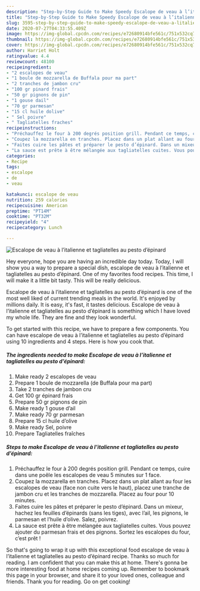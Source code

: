 ```yaml
---
description: "Step-by-Step Guide to Make Speedy Escalope de veau à l’italienne et tagliatelles au pesto d’épinard"
title: "Step-by-Step Guide to Make Speedy Escalope de veau à l’italienne et tagliatelles au pesto d’épinard"
slug: 3595-step-by-step-guide-to-make-speedy-escalope-de-veau-a-litalienne-et-tagliatelles-au-pesto-depinard
date: 2020-07-27T04:33:55.409Z
image: https://img-global.cpcdn.com/recipes/e72680914bfe561c/751x532cq70/escalope-de-veau-a-litalienne-et-tagliatelles-au-pesto-depinard-photo-principale-de-la-recette.jpg
thumbnail: https://img-global.cpcdn.com/recipes/e72680914bfe561c/751x532cq70/escalope-de-veau-a-litalienne-et-tagliatelles-au-pesto-depinard-photo-principale-de-la-recette.jpg
cover: https://img-global.cpcdn.com/recipes/e72680914bfe561c/751x532cq70/escalope-de-veau-a-litalienne-et-tagliatelles-au-pesto-depinard-photo-principale-de-la-recette.jpg
author: Harriet Holt
ratingvalue: 4.4
reviewcount: 48100
recipeingredient:
- "2 escalopes de veau"
- "1 boule de mozzarella de Buffala pour ma part"
- "2 tranches de jambon cru"
- "100 gr pinard frais"
- "50 gr pignons de pin"
- "1 gouse dail"
- "70 gr parmesan"
- "15 cl huile dolive"
- " Sel poivre"
- " Tagliatelles fraches"
recipeinstructions:
- "Préchauffez le four à 200 degrés position grill. Pendant ce temps, cuire dans une poêle les escalopes de veau 5 minutes sur 1 face."
- "Coupez la mozzarella en tranches. Placez dans un plat allant au four les escalopes de veau (face non cuite vers le haut), placez une tranche de jambon cru et les tranches de mozzarella. Placez au four pour 10 minutes."
- "Faites cuire les pâtes et préparer le pesto d’épinard. Dans un mixeur, hachez les feuilles d’épinards (sans les tiges), avec l’ail, les pignons, le parmesan et l’huile d’olive. Salez, poivrez."
- "La sauce est prête à être mélangée aux tagliatelles cuites. Vous pouvez ajouter du parmesan frais et des pignons. Sortez les escalopes du four, c’est prêt !"
categories:
- Recipe
tags:
- escalope
- de
- veau

katakunci: escalope de veau 
nutrition: 259 calories
recipecuisine: American
preptime: "PT14M"
cooktime: "PT32M"
recipeyield: "4"
recipecategory: Lunch

---
```



![Escalope de veau à l’italienne et tagliatelles au pesto d’épinard](https://img-global.cpcdn.com/recipes/e72680914bfe561c/751x532cq70/escalope-de-veau-a-litalienne-et-tagliatelles-au-pesto-depinard-photo-principale-de-la-recette.jpg)

Hey everyone, hope you are having an incredible day today. Today, I will show you a way to prepare a special dish, escalope de veau à l’italienne et tagliatelles au pesto d’épinard. One of my favorites food recipes. This time, I will make it a little bit tasty. This will be really delicious.

Escalope de veau à l’italienne et tagliatelles au pesto d’épinard is one of the most well liked of current trending meals in the world. It's enjoyed by millions daily. It is easy, it's fast, it tastes delicious. Escalope de veau à l’italienne et tagliatelles au pesto d’épinard is something which I have loved my whole life. They are fine and they look wonderful.




To get started with this recipe, we have to prepare a few components. You can have escalope de veau à l’italienne et tagliatelles au pesto d’épinard using 10 ingredients and 4 steps. Here is how you cook that.

<!--inarticleads1-->

##### The ingredients needed to make Escalope de veau à l’italienne et tagliatelles au pesto d’épinard:

1. Make ready 2 escalopes de veau
1. Prepare 1 boule de mozzarella (de Buffala pour ma part)
1. Take 2 tranches de jambon cru
1. Get 100 gr épinard frais
1. Prepare 50 gr pignons de pin
1. Make ready 1 gouse d’ail
1. Make ready 70 gr parmesan
1. Prepare 15 cl huile d’olive
1. Make ready  Sel, poivre
1. Prepare  Tagliatelles fraîches




<!--inarticleads2-->

##### Steps to make Escalope de veau à l’italienne et tagliatelles au pesto d’épinard:

1. Préchauffez le four à 200 degrés position grill. Pendant ce temps, cuire dans une poêle les escalopes de veau 5 minutes sur 1 face.
1. Coupez la mozzarella en tranches. Placez dans un plat allant au four les escalopes de veau (face non cuite vers le haut), placez une tranche de jambon cru et les tranches de mozzarella. Placez au four pour 10 minutes.
1. Faites cuire les pâtes et préparer le pesto d’épinard. Dans un mixeur, hachez les feuilles d’épinards (sans les tiges), avec l’ail, les pignons, le parmesan et l’huile d’olive. Salez, poivrez.
1. La sauce est prête à être mélangée aux tagliatelles cuites. Vous pouvez ajouter du parmesan frais et des pignons. Sortez les escalopes du four, c’est prêt !




So that's going to wrap it up with this exceptional food escalope de veau à l’italienne et tagliatelles au pesto d’épinard recipe. Thanks so much for reading. I am confident that you can make this at home. There's gonna be more interesting food at home recipes coming up. Remember to bookmark this page in your browser, and share it to your loved ones, colleague and friends. Thank you for reading. Go on get cooking!
